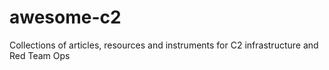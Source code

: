 # awesome-c2
Collections of articles, resources and instruments for C2 infrastructure and Red Team Ops
